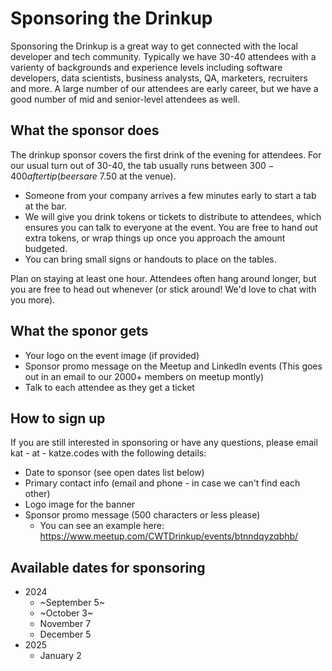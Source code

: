 # Sponsoring the Drinkup

Sponsoring the Drinkup is a great way to get connected with the local developer and tech community. Typically we have 30-40 attendees with a varienty of backgrounds and experience levels including software developers, data scientists, business analysts, QA, marketers, recruiters and more. A large number of our attendees are early career, but we have a good number of mid and senior-level attendees as well.

## What the sponsor does

The drinkup sponsor covers the first drink of the evening for attendees. For our usual turn out of 30-40, the tab usually runs between $300-400 after tip (beers are ~$7.50 at the venue).

- Someone from your company arrives a few minutes early to start a tab at the bar.
- We will give you drink tokens or tickets to distribute to attendees, which ensures you can talk to everyone at the event. You are free to hand out extra tokens, or wrap things up once you approach the amount budgeted.
- You can bring small signs or handouts to place on the tables.

Plan on staying at least one hour. Attendees often hang around longer, but you are free to head out whenever (or stick around! We'd love to chat with you more).

## What the sponor gets

- Your logo on the event image (if provided)
- Sponsor promo message on the Meetup and LinkedIn events (This goes out in an email to our 2000+ members on meetup montly)
- Talk to each attendee as they get a ticket

## How to sign up

If you are still interested in sponsoring or have any questions, please email kat - at - katze.codes with the following details:

- Date to sponsor (see open dates list below)
- Primary contact info (email and phone - in case we can't find each other)
- Logo image for the banner
- Sponsor promo message (500 characters or less please)
  - You can see an example here: https://www.meetup.com/CWTDrinkup/events/btnndqyzqbhb/

## Available dates for sponsoring

- 2024
  - ~September 5~
  - ~October 3~
  - November 7
  - December 5
- 2025
  - January 2
